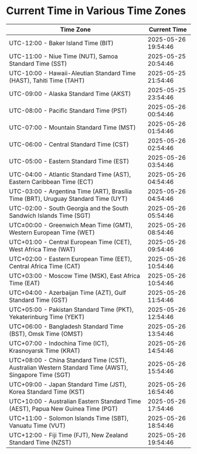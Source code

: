 # Current Time in Various Time Zones

| Time Zone | Current Time |
|-----------|--------------|
| UTC-12:00 - Baker Island Time (BIT) | 2025-05-26 19:54:46 |
| UTC-11:00 - Niue Time (NUT), Samoa Standard Time (SST) | 2025-05-25 20:54:46 |
| UTC-10:00 - Hawaii-Aleutian Standard Time (HAST), Tahiti Time (TAHT) | 2025-05-25 21:54:46 |
| UTC-09:00 - Alaska Standard Time (AKST) | 2025-05-25 23:54:46 |
| UTC-08:00 - Pacific Standard Time (PST) | 2025-05-26 00:54:46 |
| UTC-07:00 - Mountain Standard Time (MST) | 2025-05-26 01:54:46 |
| UTC-06:00 - Central Standard Time (CST) | 2025-05-26 02:54:46 |
| UTC-05:00 - Eastern Standard Time (EST) | 2025-05-26 03:54:46 |
| UTC-04:00 - Atlantic Standard Time (AST), Eastern Caribbean Time (ECT) | 2025-05-26 04:54:46 |
| UTC-03:00 - Argentina Time (ART), Brasília Time (BRT), Uruguay Standard Time (UYT) | 2025-05-26 04:54:46 |
| UTC-02:00 - South Georgia and the South Sandwich Islands Time (SGT) | 2025-05-26 05:54:46 |
| UTC±00:00 - Greenwich Mean Time (GMT), Western European Time (WET) | 2025-05-26 08:54:46 |
| UTC+01:00 - Central European Time (CET), West Africa Time (WAT) | 2025-05-26 09:54:46 |
| UTC+02:00 - Eastern European Time (EET), Central Africa Time (CAT) | 2025-05-26 10:54:46 |
| UTC+03:00 - Moscow Time (MSK), East Africa Time (EAT) | 2025-05-26 10:54:46 |
| UTC+04:00 - Azerbaijan Time (AZT), Gulf Standard Time (GST) | 2025-05-26 11:54:46 |
| UTC+05:00 - Pakistan Standard Time (PKT), Yekaterinburg Time (YEKT) | 2025-05-26 12:54:46 |
| UTC+06:00 - Bangladesh Standard Time (BST), Omsk Time (OMST) | 2025-05-26 13:54:46 |
| UTC+07:00 - Indochina Time (ICT), Krasnoyarsk Time (KRAT) | 2025-05-26 14:54:46 |
| UTC+08:00 - China Standard Time (CST), Australian Western Standard Time (AWST), Singapore Time (SGT) | 2025-05-26 15:54:46 |
| UTC+09:00 - Japan Standard Time (JST), Korea Standard Time (KST) | 2025-05-26 16:54:46 |
| UTC+10:00 - Australian Eastern Standard Time (AEST), Papua New Guinea Time (PGT) | 2025-05-26 17:54:46 |
| UTC+11:00 - Solomon Islands Time (SBT), Vanuatu Time (VUT) | 2025-05-26 18:54:46 |
| UTC+12:00 - Fiji Time (FJT), New Zealand Standard Time (NZST) | 2025-05-26 19:54:46 |
